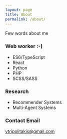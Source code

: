 ```yaml
---
layout: page
title: About
permalink: /about/
---
```


Few words about me

### Web worker :-)

- ES6/TypeScript
- React
- Python
- PHP
- SCSS/SASS

### Research
- Recommender Systems
- Multi-Agent Systems

### Contact Email

[vtripolitakis@gmail.com](mailto:vtripolitakis@gmail.com)